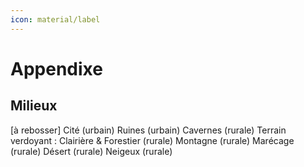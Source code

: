 ```yaml
---
icon: material/label 
---
```

# Appendixe

## Milieux

[à rebosser]
Cité (urbain)
Ruines (urbain)
Cavernes (rurale)
Terrain verdoyant : Clairière & Forestier (rurale)
Montagne (rurale)
Marécage (rurale)
Désert (rurale)
Neigeux (rurale)
